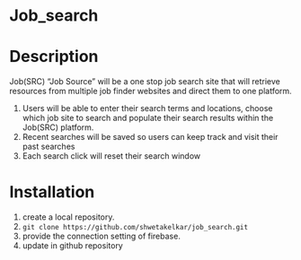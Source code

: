 # Job_search

# Description

Job(SRC) “Job Source” will be a one stop job search site that will retrieve resources from multiple job finder websites and direct them to one platform. 
1. Users will be able to enter their search terms and locations, choose which job site to search and  populate their search results within the Job(SRC) platform.
2. Recent searches will be saved so users can keep track and visit their past searches  
3. Each search click will reset their search window

# Installation

1. create a local repository.
2. `git clone https://github.com/shwetakelkar/job_search.git`
3. provide the connection setting of firebase.
4. update in github repository


